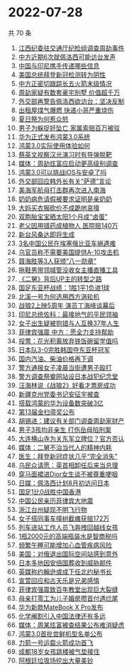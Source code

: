 # 2022-07-28

  共 70 条

  <!-- BEGIN -->
  <!-- 最后更新时间 Thu Jul 28 2022 05:34:19 GMT+0800 (China Standard Time) -->
  1. [江西纪委驻交通厅纪检组调查周劼事件](https://www.toutiao.com/amos_land_page/?category_name=topic_innerflow&event_type=hot_board&log_pb=%7B%22category_name%22%3A%22topic_innerflow%22%2C%22cluster_type%22%3A%222%22%2C%22enter_from%22%3A%22click_category%22%2C%22entrance_hotspot%22%3A%22outside%22%2C%22event_type%22%3A%22hot_board%22%2C%22hot_board_cluster_id%22%3A%227125051267776249870%22%2C%22hot_board_impr_id%22%3A%22202207280057480101350531040D3C7E12%22%2C%22jump_page%22%3A%22hot_board_page%22%2C%22location%22%3A%22news_hot_card%22%2C%22page_location%22%3A%22hot_board_page%22%2C%22rank%22%3A%221%22%2C%22source%22%3A%22trending_tab%22%2C%22style_id%22%3A%2240132%22%2C%22title%22%3A%22%E6%B1%9F%E8%A5%BF%E7%BA%AA%E5%A7%94%E9%A9%BB%E4%BA%A4%E9%80%9A%E5%8E%85%E7%BA%AA%E6%A3%80%E7%BB%84%E8%B0%83%E6%9F%A5%E5%91%A8%E5%8A%BC%E4%BA%8B%E4%BB%B6%22%7D&rank=1&style_id=40132&topic_id=7125051267776249870)
1. [中方近期6次就佩洛西可能访台发声](https://www.toutiao.com/amos_land_page/?category_name=topic_innerflow&event_type=hot_board&log_pb=%7B%22category_name%22%3A%22topic_innerflow%22%2C%22cluster_type%22%3A%225%22%2C%22enter_from%22%3A%22click_category%22%2C%22entrance_hotspot%22%3A%22outside%22%2C%22event_type%22%3A%22hot_board%22%2C%22hot_board_cluster_id%22%3A%227124977496272932365%22%2C%22hot_board_impr_id%22%3A%22202207280057480101350531040D3C7E12%22%2C%22jump_page%22%3A%22hot_board_page%22%2C%22location%22%3A%22news_hot_card%22%2C%22page_location%22%3A%22hot_board_page%22%2C%22rank%22%3A%222%22%2C%22source%22%3A%22trending_tab%22%2C%22style_id%22%3A%2240132%22%2C%22title%22%3A%22%E4%B8%AD%E6%96%B9%E8%BF%91%E6%9C%9F6%E6%AC%A1%E5%B0%B1%E4%BD%A9%E6%B4%9B%E8%A5%BF%E5%8F%AF%E8%83%BD%E8%AE%BF%E5%8F%B0%E5%8F%91%E5%A3%B0%22%7D&rank=2&style_id=40132&topic_id=7124977496272932365)
1. [中国与印尼携手传递哪些信息](https://www.toutiao.com/amos_land_page/?category_name=topic_innerflow&event_type=hot_board&log_pb=%7B%22category_name%22%3A%22topic_innerflow%22%2C%22cluster_type%22%3A%222%22%2C%22enter_from%22%3A%22click_category%22%2C%22entrance_hotspot%22%3A%22outside%22%2C%22event_type%22%3A%22hot_board%22%2C%22hot_board_cluster_id%22%3A%227124140711858929699%22%2C%22hot_board_impr_id%22%3A%22202207280057480101350531040D3C7E12%22%2C%22jump_page%22%3A%22hot_board_page%22%2C%22location%22%3A%22news_hot_card%22%2C%22page_location%22%3A%22hot_board_page%22%2C%22rank%22%3A%223%22%2C%22source%22%3A%22trending_tab%22%2C%22style_id%22%3A%2240132%22%2C%22title%22%3A%22%E4%B8%AD%E5%9B%BD%E4%B8%8E%E5%8D%B0%E5%B0%BC%E6%90%BA%E6%89%8B%E4%BC%A0%E9%80%92%E5%93%AA%E4%BA%9B%E4%BF%A1%E6%81%AF%22%7D&rank=3&style_id=40132&topic_id=7124140711858929699)
1. [美国总统拜登新冠检测转为阴性](https://www.toutiao.com/amos_land_page/?category_name=topic_innerflow&event_type=hot_board&log_pb=%7B%22category_name%22%3A%22topic_innerflow%22%2C%22cluster_type%22%3A%222%22%2C%22enter_from%22%3A%22click_category%22%2C%22entrance_hotspot%22%3A%22outside%22%2C%22event_type%22%3A%22hot_board%22%2C%22hot_board_cluster_id%22%3A%227124416180458094633%22%2C%22hot_board_impr_id%22%3A%22202207280057480101350531040D3C7E12%22%2C%22jump_page%22%3A%22hot_board_page%22%2C%22location%22%3A%22news_hot_card%22%2C%22page_location%22%3A%22hot_board_page%22%2C%22rank%22%3A%224%22%2C%22source%22%3A%22trending_tab%22%2C%22style_id%22%3A%2240132%22%2C%22title%22%3A%22%E7%BE%8E%E5%9B%BD%E6%80%BB%E7%BB%9F%E6%8B%9C%E7%99%BB%E6%96%B0%E5%86%A0%E6%A3%80%E6%B5%8B%E8%BD%AC%E4%B8%BA%E9%98%B4%E6%80%A7%22%7D&rank=4&style_id=40132&topic_id=7124416180458094633)
1. [中方正密切跟踪长五火箭末级情况](https://www.toutiao.com/amos_land_page/?category_name=topic_innerflow&event_type=hot_board&log_pb=%7B%22category_name%22%3A%22topic_innerflow%22%2C%22cluster_type%22%3A%226%22%2C%22enter_from%22%3A%22click_category%22%2C%22entrance_hotspot%22%3A%22outside%22%2C%22event_type%22%3A%22hot_board%22%2C%22hot_board_cluster_id%22%3A%227125029684701741071%22%2C%22hot_board_impr_id%22%3A%22202207280057480101350531040D3C7E12%22%2C%22jump_page%22%3A%22hot_board_page%22%2C%22location%22%3A%22news_hot_card%22%2C%22page_location%22%3A%22hot_board_page%22%2C%22rank%22%3A%227%22%2C%22source%22%3A%22trending_tab%22%2C%22style_id%22%3A%2240132%22%2C%22title%22%3A%22%E4%B8%AD%E6%96%B9%E6%AD%A3%E5%AF%86%E5%88%87%E8%B7%9F%E8%B8%AA%E9%95%BF%E4%BA%94%E7%81%AB%E7%AE%AD%E6%9C%AB%E7%BA%A7%E6%83%85%E5%86%B5%22%7D&rank=7&style_id=40132&topic_id=7125029684701741071)
1. [周劼家疑有数套豪宅别墅 价值超千万](https://www.toutiao.com/amos_land_page/?category_name=topic_innerflow&event_type=hot_board&log_pb=%7B%22category_name%22%3A%22topic_innerflow%22%2C%22cluster_type%22%3A%221%22%2C%22enter_from%22%3A%22click_category%22%2C%22entrance_hotspot%22%3A%22outside%22%2C%22event_type%22%3A%22hot_board%22%2C%22hot_board_cluster_id%22%3A%227125012745614786594%22%2C%22hot_board_impr_id%22%3A%22202207280057480101350531040D3C7E12%22%2C%22jump_page%22%3A%22hot_board_page%22%2C%22location%22%3A%22news_hot_card%22%2C%22page_location%22%3A%22hot_board_page%22%2C%22rank%22%3A%226%22%2C%22source%22%3A%22trending_tab%22%2C%22style_id%22%3A%2240132%22%2C%22title%22%3A%22%E5%91%A8%E5%8A%BC%E5%AE%B6%E7%96%91%E6%9C%89%E6%95%B0%E5%A5%97%E8%B1%AA%E5%AE%85%E5%88%AB%E5%A2%85+%E4%BB%B7%E5%80%BC%E8%B6%85%E5%8D%83%E4%B8%87%22%7D&rank=6&style_id=40132&topic_id=7125012745614786594)
1. [外交部再警告佩洛西欲访台：坚决反制](https://www.toutiao.com/amos_land_page/?category_name=topic_innerflow&event_type=hot_board&log_pb=%7B%22category_name%22%3A%22topic_innerflow%22%2C%22cluster_type%22%3A%222%22%2C%22enter_from%22%3A%22click_category%22%2C%22entrance_hotspot%22%3A%22outside%22%2C%22event_type%22%3A%22hot_board%22%2C%22hot_board_cluster_id%22%3A%227123836746646687268%22%2C%22hot_board_impr_id%22%3A%22202207280057480101350531040D3C7E12%22%2C%22jump_page%22%3A%22hot_board_page%22%2C%22location%22%3A%22news_hot_card%22%2C%22page_location%22%3A%22hot_board_page%22%2C%22rank%22%3A%225%22%2C%22source%22%3A%22trending_tab%22%2C%22style_id%22%3A%2240132%22%2C%22title%22%3A%22%E5%A4%96%E4%BA%A4%E9%83%A8%E5%86%8D%E8%AD%A6%E5%91%8A%E4%BD%A9%E6%B4%9B%E8%A5%BF%E6%AC%B2%E8%AE%BF%E5%8F%B0%EF%BC%9A%E5%9D%9A%E5%86%B3%E5%8F%8D%E5%88%B6%22%7D&rank=5&style_id=40132&topic_id=7123836746646687268)
1. [出租屋煤气爆燃 快递小哥严重烧伤](https://www.toutiao.com/amos_land_page/?category_name=topic_innerflow&event_type=hot_board&log_pb=%7B%22category_name%22%3A%22topic_innerflow%22%2C%22cluster_type%22%3A%220%22%2C%22enter_from%22%3A%22click_category%22%2C%22entrance_hotspot%22%3A%22outside%22%2C%22event_type%22%3A%22hot_board%22%2C%22hot_board_cluster_id%22%3A%227124894957944455172%22%2C%22hot_board_impr_id%22%3A%22202207280057480101350531040D3C7E12%22%2C%22jump_page%22%3A%22hot_board_page%22%2C%22location%22%3A%22news_hot_card%22%2C%22page_location%22%3A%22hot_board_page%22%2C%22rank%22%3A%2242%22%2C%22source%22%3A%22trending_tab%22%2C%22style_id%22%3A%2240132%22%2C%22title%22%3A%22%E5%87%BA%E7%A7%9F%E5%B1%8B%E7%85%A4%E6%B0%94%E7%88%86%E7%87%83+%E5%BF%AB%E9%80%92%E5%B0%8F%E5%93%A5%E4%B8%A5%E9%87%8D%E7%83%A7%E4%BC%A4%22%7D&rank=42&style_id=40132&topic_id=7124894957944455172)
1. [夏日祭为何惹众怒](https://www.toutiao.com/amos_land_page/?category_name=topic_innerflow&event_type=hot_board&log_pb=%7B%22category_name%22%3A%22topic_innerflow%22%2C%22cluster_type%22%3A%221%22%2C%22enter_from%22%3A%22click_category%22%2C%22entrance_hotspot%22%3A%22outside%22%2C%22event_type%22%3A%22hot_board%22%2C%22hot_board_cluster_id%22%3A%227124068836571578383%22%2C%22hot_board_impr_id%22%3A%22202207280057480101350531040D3C7E12%22%2C%22jump_page%22%3A%22hot_board_page%22%2C%22location%22%3A%22news_hot_card%22%2C%22page_location%22%3A%22hot_board_page%22%2C%22rank%22%3A%229%22%2C%22source%22%3A%22trending_tab%22%2C%22style_id%22%3A%2240132%22%2C%22title%22%3A%22%E5%A4%8F%E6%97%A5%E7%A5%AD%E4%B8%BA%E4%BD%95%E6%83%B9%E4%BC%97%E6%80%92%22%7D&rank=9&style_id=40132&topic_id=7124068836571578383)
1. [男子为躲捉奸坠亡 家属索赔百万被驳](https://www.toutiao.com/amos_land_page/?category_name=topic_innerflow&event_type=hot_board&log_pb=%7B%22category_name%22%3A%22topic_innerflow%22%2C%22cluster_type%22%3A%220%22%2C%22enter_from%22%3A%22click_category%22%2C%22entrance_hotspot%22%3A%22outside%22%2C%22event_type%22%3A%22hot_board%22%2C%22hot_board_cluster_id%22%3A%227124974700979028001%22%2C%22hot_board_impr_id%22%3A%22202207280057480101350531040D3C7E12%22%2C%22jump_page%22%3A%22hot_board_page%22%2C%22location%22%3A%22news_hot_card%22%2C%22page_location%22%3A%22hot_board_page%22%2C%22rank%22%3A%2210%22%2C%22source%22%3A%22trending_tab%22%2C%22style_id%22%3A%2240132%22%2C%22title%22%3A%22%E7%94%B7%E5%AD%90%E4%B8%BA%E8%BA%B2%E6%8D%89%E5%A5%B8%E5%9D%A0%E4%BA%A1+%E5%AE%B6%E5%B1%9E%E7%B4%A2%E8%B5%94%E7%99%BE%E4%B8%87%E8%A2%AB%E9%A9%B3%22%7D&rank=10&style_id=40132&topic_id=7124974700979028001)
1. [华为正式发布鸿蒙3.0系统](https://www.toutiao.com/amos_land_page/?category_name=topic_innerflow&event_type=hot_board&log_pb=%7B%22category_name%22%3A%22topic_innerflow%22%2C%22cluster_type%22%3A%222%22%2C%22enter_from%22%3A%22click_category%22%2C%22entrance_hotspot%22%3A%22outside%22%2C%22event_type%22%3A%22hot_board%22%2C%22hot_board_cluster_id%22%3A%227124128371763580453%22%2C%22hot_board_impr_id%22%3A%22202207280057480101350531040D3C7E12%22%2C%22jump_page%22%3A%22hot_board_page%22%2C%22location%22%3A%22news_hot_card%22%2C%22page_location%22%3A%22hot_board_page%22%2C%22rank%22%3A%228%22%2C%22source%22%3A%22trending_tab%22%2C%22style_id%22%3A%2240132%22%2C%22title%22%3A%22%E5%8D%8E%E4%B8%BA%E6%AD%A3%E5%BC%8F%E5%8F%91%E5%B8%83%E9%B8%BF%E8%92%993.0%E7%B3%BB%E7%BB%9F%22%7D&rank=8&style_id=40132&topic_id=7124128371763580453)
1. [鸿蒙3.0实际使用体验如何](https://www.toutiao.com/amos_land_page/?category_name=topic_innerflow&event_type=hot_board&log_pb=%7B%22category_name%22%3A%22topic_innerflow%22%2C%22cluster_type%22%3A%222%22%2C%22enter_from%22%3A%22click_category%22%2C%22entrance_hotspot%22%3A%22outside%22%2C%22event_type%22%3A%22hot_board%22%2C%22hot_board_cluster_id%22%3A%227125037131151441957%22%2C%22hot_board_impr_id%22%3A%22202207280057480101350531040D3C7E12%22%2C%22jump_page%22%3A%22hot_board_page%22%2C%22location%22%3A%22news_hot_card%22%2C%22page_location%22%3A%22hot_board_page%22%2C%22rank%22%3A%2211%22%2C%22source%22%3A%22trending_tab%22%2C%22style_id%22%3A%2240132%22%2C%22title%22%3A%22%E9%B8%BF%E8%92%993.0%E5%AE%9E%E9%99%85%E4%BD%BF%E7%94%A8%E4%BD%93%E9%AA%8C%E5%A6%82%E4%BD%95%22%7D&rank=11&style_id=40132&topic_id=7125037131151441957)
1. [蔡英文视察汉光演习时有导弹脱靶](https://www.toutiao.com/amos_land_page/?category_name=topic_innerflow&event_type=hot_board&log_pb=%7B%22category_name%22%3A%22topic_innerflow%22%2C%22cluster_type%22%3A%220%22%2C%22enter_from%22%3A%22click_category%22%2C%22entrance_hotspot%22%3A%22outside%22%2C%22event_type%22%3A%22hot_board%22%2C%22hot_board_cluster_id%22%3A%227124590398361567268%22%2C%22hot_board_impr_id%22%3A%222022072801434101013316501704F20FFC%22%2C%22jump_page%22%3A%22hot_board_page%22%2C%22location%22%3A%22news_hot_card%22%2C%22page_location%22%3A%22hot_board_page%22%2C%22rank%22%3A%2233%22%2C%22source%22%3A%22trending_tab%22%2C%22style_id%22%3A%2240132%22%2C%22title%22%3A%22%E8%94%A1%E8%8B%B1%E6%96%87%E8%A7%86%E5%AF%9F%E6%B1%89%E5%85%89%E6%BC%94%E4%B9%A0%E6%97%B6%E6%9C%89%E5%AF%BC%E5%BC%B9%E8%84%B1%E9%9D%B6%22%7D&rank=33&style_id=40132&topic_id=7124590398361567268)
1. [媒体：周劼炫富应启动更高级别调查](https://www.toutiao.com/amos_land_page/?category_name=topic_innerflow&event_type=hot_board&log_pb=%7B%22category_name%22%3A%22topic_innerflow%22%2C%22cluster_type%22%3A%225%22%2C%22enter_from%22%3A%22click_category%22%2C%22entrance_hotspot%22%3A%22outside%22%2C%22event_type%22%3A%22hot_board%22%2C%22hot_board_cluster_id%22%3A%227124985897820360204%22%2C%22hot_board_impr_id%22%3A%22202207280057480101350531040D3C7E12%22%2C%22jump_page%22%3A%22hot_board_page%22%2C%22location%22%3A%22news_hot_card%22%2C%22page_location%22%3A%22hot_board_page%22%2C%22rank%22%3A%2219%22%2C%22source%22%3A%22trending_tab%22%2C%22style_id%22%3A%2240132%22%2C%22title%22%3A%22%E5%AA%92%E4%BD%93%EF%BC%9A%E5%91%A8%E5%8A%BC%E7%82%AB%E5%AF%8C%E5%BA%94%E5%90%AF%E5%8A%A8%E6%9B%B4%E9%AB%98%E7%BA%A7%E5%88%AB%E8%B0%83%E6%9F%A5%22%7D&rank=19&style_id=40132&topic_id=7124985897820360204)
1. [鸿蒙3.0可以挑战iOS与安卓了吗](https://www.toutiao.com/amos_land_page/?category_name=topic_innerflow&event_type=hot_board&log_pb=%7B%22category_name%22%3A%22topic_innerflow%22%2C%22cluster_type%22%3A%221%22%2C%22enter_from%22%3A%22click_category%22%2C%22entrance_hotspot%22%3A%22outside%22%2C%22event_type%22%3A%22hot_board%22%2C%22hot_board_cluster_id%22%3A%227125026279396474895%22%2C%22hot_board_impr_id%22%3A%22202207280057480101350531040D3C7E12%22%2C%22jump_page%22%3A%22hot_board_page%22%2C%22location%22%3A%22news_hot_card%22%2C%22page_location%22%3A%22hot_board_page%22%2C%22rank%22%3A%2217%22%2C%22source%22%3A%22trending_tab%22%2C%22style_id%22%3A%2240132%22%2C%22title%22%3A%22%E9%B8%BF%E8%92%993.0%E5%8F%AF%E4%BB%A5%E6%8C%91%E6%88%98iOS%E4%B8%8E%E5%AE%89%E5%8D%93%E4%BA%86%E5%90%97%22%7D&rank=17&style_id=40132&topic_id=7125026279396474895)
1. [外交部回应韩外长有关“萨德”言论](https://www.toutiao.com/amos_land_page/?category_name=topic_innerflow&event_type=hot_board&log_pb=%7B%22category_name%22%3A%22topic_innerflow%22%2C%22cluster_type%22%3A%226%22%2C%22enter_from%22%3A%22click_category%22%2C%22entrance_hotspot%22%3A%22outside%22%2C%22event_type%22%3A%22hot_board%22%2C%22hot_board_cluster_id%22%3A%227124974709627682823%22%2C%22hot_board_impr_id%22%3A%22202207280057480101350531040D3C7E12%22%2C%22jump_page%22%3A%22hot_board_page%22%2C%22location%22%3A%22news_hot_card%22%2C%22page_location%22%3A%22hot_board_page%22%2C%22rank%22%3A%2231%22%2C%22source%22%3A%22trending_tab%22%2C%22style_id%22%3A%2240132%22%2C%22title%22%3A%22%E5%A4%96%E4%BA%A4%E9%83%A8%E5%9B%9E%E5%BA%94%E9%9F%A9%E5%A4%96%E9%95%BF%E6%9C%89%E5%85%B3%E2%80%9C%E8%90%A8%E5%BE%B7%E2%80%9D%E8%A8%80%E8%AE%BA%22%7D&rank=31&style_id=40132&topic_id=7124974709627682823)
1. [美海军航母打击群再次进入南海](https://www.toutiao.com/amos_land_page/?category_name=topic_innerflow&event_type=hot_board&log_pb=%7B%22category_name%22%3A%22topic_innerflow%22%2C%22cluster_type%22%3A%226%22%2C%22enter_from%22%3A%22click_category%22%2C%22entrance_hotspot%22%3A%22outside%22%2C%22event_type%22%3A%22hot_board%22%2C%22hot_board_cluster_id%22%3A%227124605140278968350%22%2C%22hot_board_impr_id%22%3A%22202207280057480101350531040D3C7E12%22%2C%22jump_page%22%3A%22hot_board_page%22%2C%22location%22%3A%22news_hot_card%22%2C%22page_location%22%3A%22hot_board_page%22%2C%22rank%22%3A%2228%22%2C%22source%22%3A%22trending_tab%22%2C%22style_id%22%3A%2240132%22%2C%22title%22%3A%22%E7%BE%8E%E6%B5%B7%E5%86%9B%E8%88%AA%E6%AF%8D%E6%89%93%E5%87%BB%E7%BE%A4%E5%86%8D%E6%AC%A1%E8%BF%9B%E5%85%A5%E5%8D%97%E6%B5%B7%22%7D&rank=28&style_id=40132&topic_id=7124605140278968350)
1. [奶奶病危请假被要求证明是亲奶奶](https://www.toutiao.com/amos_land_page/?category_name=topic_innerflow&event_type=hot_board&log_pb=%7B%22category_name%22%3A%22topic_innerflow%22%2C%22cluster_type%22%3A%222%22%2C%22enter_from%22%3A%22click_category%22%2C%22entrance_hotspot%22%3A%22outside%22%2C%22event_type%22%3A%22hot_board%22%2C%22hot_board_cluster_id%22%3A%227125002729423896615%22%2C%22hot_board_impr_id%22%3A%22202207280057480101350531040D3C7E12%22%2C%22jump_page%22%3A%22hot_board_page%22%2C%22location%22%3A%22news_hot_card%22%2C%22page_location%22%3A%22hot_board_page%22%2C%22rank%22%3A%2218%22%2C%22source%22%3A%22trending_tab%22%2C%22style_id%22%3A%2240132%22%2C%22title%22%3A%22%E5%A5%B6%E5%A5%B6%E7%97%85%E5%8D%B1%E8%AF%B7%E5%81%87%E8%A2%AB%E8%A6%81%E6%B1%82%E8%AF%81%E6%98%8E%E6%98%AF%E4%BA%B2%E5%A5%B6%E5%A5%B6%22%7D&rank=18&style_id=40132&topic_id=7125002729423896615)
1. [大妈买衣服砍价不成跪地哀嚎](https://www.toutiao.com/amos_land_page/?category_name=topic_innerflow&event_type=hot_board&log_pb=%7B%22category_name%22%3A%22topic_innerflow%22%2C%22cluster_type%22%3A%220%22%2C%22enter_from%22%3A%22click_category%22%2C%22entrance_hotspot%22%3A%22outside%22%2C%22event_type%22%3A%22hot_board%22%2C%22hot_board_cluster_id%22%3A%227124657666135162917%22%2C%22hot_board_impr_id%22%3A%22202207280057480101350531040D3C7E12%22%2C%22jump_page%22%3A%22hot_board_page%22%2C%22location%22%3A%22news_hot_card%22%2C%22page_location%22%3A%22hot_board_page%22%2C%22rank%22%3A%2214%22%2C%22source%22%3A%22trending_tab%22%2C%22style_id%22%3A%2240132%22%2C%22title%22%3A%22%E5%A4%A7%E5%A6%88%E4%B9%B0%E8%A1%A3%E6%9C%8D%E7%A0%8D%E4%BB%B7%E4%B8%8D%E6%88%90%E8%B7%AA%E5%9C%B0%E5%93%80%E5%9A%8E%22%7D&rank=14&style_id=40132&topic_id=7124657666135162917)
1. [双胞胎宝宝晒太阳1个月成“卤蛋”](https://www.toutiao.com/amos_land_page/?category_name=topic_innerflow&event_type=hot_board&log_pb=%7B%22category_name%22%3A%22topic_innerflow%22%2C%22cluster_type%22%3A%220%22%2C%22enter_from%22%3A%22click_category%22%2C%22entrance_hotspot%22%3A%22outside%22%2C%22event_type%22%3A%22hot_board%22%2C%22hot_board_cluster_id%22%3A%227124846846953914406%22%2C%22hot_board_impr_id%22%3A%22202207280057480101350531040D3C7E12%22%2C%22jump_page%22%3A%22hot_board_page%22%2C%22location%22%3A%22news_hot_card%22%2C%22page_location%22%3A%22hot_board_page%22%2C%22rank%22%3A%2223%22%2C%22source%22%3A%22trending_tab%22%2C%22style_id%22%3A%2240132%22%2C%22title%22%3A%22%E5%8F%8C%E8%83%9E%E8%83%8E%E5%AE%9D%E5%AE%9D%E6%99%92%E5%A4%AA%E9%98%B31%E4%B8%AA%E6%9C%88%E6%88%90%E2%80%9C%E5%8D%A4%E8%9B%8B%E2%80%9D%22%7D&rank=23&style_id=40132&topic_id=7124846846953914406)
1. [老父因用错药成植物人 医院赔140万](https://www.toutiao.com/amos_land_page/?category_name=topic_innerflow&event_type=hot_board&log_pb=%7B%22category_name%22%3A%22topic_innerflow%22%2C%22cluster_type%22%3A%221%22%2C%22enter_from%22%3A%22click_category%22%2C%22entrance_hotspot%22%3A%22outside%22%2C%22event_type%22%3A%22hot_board%22%2C%22hot_board_cluster_id%22%3A%227124686507062853643%22%2C%22hot_board_impr_id%22%3A%22202207280057480101350531040D3C7E12%22%2C%22jump_page%22%3A%22hot_board_page%22%2C%22location%22%3A%22news_hot_card%22%2C%22page_location%22%3A%22hot_board_page%22%2C%22rank%22%3A%2220%22%2C%22source%22%3A%22trending_tab%22%2C%22style_id%22%3A%2240132%22%2C%22title%22%3A%22%E8%80%81%E7%88%B6%E5%9B%A0%E7%94%A8%E9%94%99%E8%8D%AF%E6%88%90%E6%A4%8D%E7%89%A9%E4%BA%BA+%E5%8C%BB%E9%99%A2%E8%B5%94140%E4%B8%87%22%7D&rank=20&style_id=40132&topic_id=7124686507062853643)
1. [新台风桑达即将生成](https://www.toutiao.com/amos_land_page/?category_name=topic_innerflow&event_type=hot_board&log_pb=%7B%22category_name%22%3A%22topic_innerflow%22%2C%22cluster_type%22%3A%224%22%2C%22enter_from%22%3A%22click_category%22%2C%22entrance_hotspot%22%3A%22outside%22%2C%22event_type%22%3A%22hot_board%22%2C%22hot_board_cluster_id%22%3A%227124465776651665421%22%2C%22hot_board_impr_id%22%3A%22202207280057480101350531040D3C7E12%22%2C%22jump_page%22%3A%22hot_board_page%22%2C%22location%22%3A%22news_hot_card%22%2C%22page_location%22%3A%22hot_board_page%22%2C%22rank%22%3A%2225%22%2C%22source%22%3A%22trending_tab%22%2C%22style_id%22%3A%2240132%22%2C%22title%22%3A%22%E6%96%B0%E5%8F%B0%E9%A3%8E%E6%A1%91%E8%BE%BE%E5%8D%B3%E5%B0%86%E7%94%9F%E6%88%90%22%7D&rank=25&style_id=40132&topic_id=7124465776651665421)
1. [3名中国公民在埃塞俄比亚车祸遇难](https://www.toutiao.com/amos_land_page/?category_name=topic_innerflow&event_type=hot_board&log_pb=%7B%22category_name%22%3A%22topic_innerflow%22%2C%22cluster_type%22%3A%225%22%2C%22enter_from%22%3A%22click_category%22%2C%22entrance_hotspot%22%3A%22outside%22%2C%22event_type%22%3A%22hot_board%22%2C%22hot_board_cluster_id%22%3A%227125032862335634981%22%2C%22hot_board_impr_id%22%3A%22202207280057480101350531040D3C7E12%22%2C%22jump_page%22%3A%22hot_board_page%22%2C%22location%22%3A%22news_hot_card%22%2C%22page_location%22%3A%22hot_board_page%22%2C%22rank%22%3A%2239%22%2C%22source%22%3A%22trending_tab%22%2C%22style_id%22%3A%2240132%22%2C%22title%22%3A%223%E5%90%8D%E4%B8%AD%E5%9B%BD%E5%85%AC%E6%B0%91%E5%9C%A8%E5%9F%83%E5%A1%9E%E4%BF%84%E6%AF%94%E4%BA%9A%E8%BD%A6%E7%A5%B8%E9%81%87%E9%9A%BE%22%7D&rank=39&style_id=40132&topic_id=7125032862335634981)
1. [乌官员称不需要美国提供A-10攻击机](https://www.toutiao.com/amos_land_page/?category_name=topic_innerflow&event_type=hot_board&log_pb=%7B%22category_name%22%3A%22topic_innerflow%22%2C%22cluster_type%22%3A%226%22%2C%22enter_from%22%3A%22click_category%22%2C%22entrance_hotspot%22%3A%22outside%22%2C%22event_type%22%3A%22hot_board%22%2C%22hot_board_cluster_id%22%3A%227124958688565002274%22%2C%22hot_board_impr_id%22%3A%22202207280241560101581600161B48A924%22%2C%22jump_page%22%3A%22hot_board_page%22%2C%22location%22%3A%22news_hot_card%22%2C%22page_location%22%3A%22hot_board_page%22%2C%22rank%22%3A%2242%22%2C%22source%22%3A%22trending_tab%22%2C%22style_id%22%3A%2240132%22%2C%22title%22%3A%22%E4%B9%8C%E5%AE%98%E5%91%98%E7%A7%B0%E4%B8%8D%E9%9C%80%E8%A6%81%E7%BE%8E%E5%9B%BD%E6%8F%90%E4%BE%9BA-10%E6%94%BB%E5%87%BB%E6%9C%BA%22%7D&rank=42&style_id=40132&topic_id=7124958688565002274)
1. [聂海胜等3人获颁“八一勋章”](https://www.toutiao.com/amos_land_page/?category_name=topic_innerflow&event_type=hot_board&log_pb=%7B%22category_name%22%3A%22topic_innerflow%22%2C%22cluster_type%22%3A%220%22%2C%22enter_from%22%3A%22click_category%22%2C%22entrance_hotspot%22%3A%22outside%22%2C%22event_type%22%3A%22hot_board%22%2C%22hot_board_cluster_id%22%3A%227124990795828396066%22%2C%22hot_board_impr_id%22%3A%22202207280057480101350531040D3C7E12%22%2C%22jump_page%22%3A%22hot_board_page%22%2C%22location%22%3A%22news_hot_card%22%2C%22page_location%22%3A%22hot_board_page%22%2C%22rank%22%3A%2237%22%2C%22source%22%3A%22trending_tab%22%2C%22style_id%22%3A%2240132%22%2C%22title%22%3A%22%E8%81%82%E6%B5%B7%E8%83%9C%E7%AD%893%E4%BA%BA%E8%8E%B7%E9%A2%81%E2%80%9C%E5%85%AB%E4%B8%80%E5%8B%8B%E7%AB%A0%E2%80%9D%22%7D&rank=37&style_id=40132&topic_id=7124990795828396066)
1. [拖鞋男带领城管没收女主播直播工具](https://www.toutiao.com/amos_land_page/?category_name=topic_innerflow&event_type=hot_board&log_pb=%7B%22category_name%22%3A%22topic_innerflow%22%2C%22cluster_type%22%3A%221%22%2C%22enter_from%22%3A%22click_category%22%2C%22entrance_hotspot%22%3A%22outside%22%2C%22event_type%22%3A%22hot_board%22%2C%22hot_board_cluster_id%22%3A%227124603970797961228%22%2C%22hot_board_impr_id%22%3A%22202207280057480101350531040D3C7E12%22%2C%22jump_page%22%3A%22hot_board_page%22%2C%22location%22%3A%22news_hot_card%22%2C%22page_location%22%3A%22hot_board_page%22%2C%22rank%22%3A%2226%22%2C%22source%22%3A%22trending_tab%22%2C%22style_id%22%3A%2240132%22%2C%22title%22%3A%22%E6%8B%96%E9%9E%8B%E7%94%B7%E5%B8%A6%E9%A2%86%E5%9F%8E%E7%AE%A1%E6%B2%A1%E6%94%B6%E5%A5%B3%E4%B8%BB%E6%92%AD%E7%9B%B4%E6%92%AD%E5%B7%A5%E5%85%B7%22%7D&rank=26&style_id=40132&topic_id=7124603970797961228)
1. [《二舅》背后UP主的转型之路](https://www.toutiao.com/amos_land_page/?category_name=topic_innerflow&event_type=hot_board&log_pb=%7B%22category_name%22%3A%22topic_innerflow%22%2C%22cluster_type%22%3A%222%22%2C%22enter_from%22%3A%22click_category%22%2C%22entrance_hotspot%22%3A%22outside%22%2C%22event_type%22%3A%22hot_board%22%2C%22hot_board_cluster_id%22%3A%227124676515253452830%22%2C%22hot_board_impr_id%22%3A%22202207280057480101350531040D3C7E12%22%2C%22jump_page%22%3A%22hot_board_page%22%2C%22location%22%3A%22news_hot_card%22%2C%22page_location%22%3A%22hot_board_page%22%2C%22rank%22%3A%2215%22%2C%22source%22%3A%22trending_tab%22%2C%22style_id%22%3A%2240132%22%2C%22title%22%3A%22%E3%80%8A%E4%BA%8C%E8%88%85%E3%80%8B%E8%83%8C%E5%90%8EUP%E4%B8%BB%E7%9A%84%E8%BD%AC%E5%9E%8B%E4%B9%8B%E8%B7%AF%22%7D&rank=15&style_id=40132&topic_id=7124676515253452830)
1. [国足东亚杯战绩：1胜1平1负进1球](https://www.toutiao.com/amos_land_page/?category_name=topic_innerflow&event_type=hot_board&log_pb=%7B%22category_name%22%3A%22topic_innerflow%22%2C%22cluster_type%22%3A%226%22%2C%22enter_from%22%3A%22click_category%22%2C%22entrance_hotspot%22%3A%22outside%22%2C%22event_type%22%3A%22hot_board%22%2C%22hot_board_cluster_id%22%3A%227124673746660982824%22%2C%22hot_board_impr_id%22%3A%22202207280057480101350531040D3C7E12%22%2C%22jump_page%22%3A%22hot_board_page%22%2C%22location%22%3A%22news_hot_card%22%2C%22page_location%22%3A%22hot_board_page%22%2C%22rank%22%3A%2232%22%2C%22source%22%3A%22trending_tab%22%2C%22style_id%22%3A%2240132%22%2C%22title%22%3A%22%E5%9B%BD%E8%B6%B3%E4%B8%9C%E4%BA%9A%E6%9D%AF%E6%88%98%E7%BB%A9%EF%BC%9A1%E8%83%9C1%E5%B9%B31%E8%B4%9F%E8%BF%9B1%E7%90%83%22%7D&rank=32&style_id=40132&topic_id=7124673746660982824)
1. [北溪一号为何选用西方涡轮机](https://www.toutiao.com/amos_land_page/?category_name=topic_innerflow&event_type=hot_board&log_pb=%7B%22category_name%22%3A%22topic_innerflow%22%2C%22cluster_type%22%3A%226%22%2C%22enter_from%22%3A%22click_category%22%2C%22entrance_hotspot%22%3A%22outside%22%2C%22event_type%22%3A%22hot_board%22%2C%22hot_board_cluster_id%22%3A%227124814068728201246%22%2C%22hot_board_impr_id%22%3A%2220220728033331010133037230031D4553%22%2C%22jump_page%22%3A%22hot_board_page%22%2C%22location%22%3A%22news_hot_card%22%2C%22page_location%22%3A%22hot_board_page%22%2C%22rank%22%3A%2247%22%2C%22source%22%3A%22trending_tab%22%2C%22style_id%22%3A%2240132%22%2C%22title%22%3A%22%E5%8C%97%E6%BA%AA%E4%B8%80%E5%8F%B7%E4%B8%BA%E4%BD%95%E9%80%89%E7%94%A8%E8%A5%BF%E6%96%B9%E6%B6%A1%E8%BD%AE%E6%9C%BA%22%7D&rank=47&style_id=40132&topic_id=7124814068728201246)
1. [战狼2上映5周年 演员丁海峰谈幕后](https://www.toutiao.com/amos_land_page/?category_name=topic_innerflow&event_type=hot_board&log_pb=%7B%22category_name%22%3A%22topic_innerflow%22%2C%22cluster_type%22%3A%221%22%2C%22enter_from%22%3A%22click_category%22%2C%22entrance_hotspot%22%3A%22outside%22%2C%22event_type%22%3A%22hot_board%22%2C%22hot_board_cluster_id%22%3A%227123762814606429733%22%2C%22hot_board_impr_id%22%3A%22202207280057480101350531040D3C7E12%22%2C%22jump_page%22%3A%22hot_board_page%22%2C%22location%22%3A%22news_hot_card%22%2C%22page_location%22%3A%22hot_board_page%22%2C%22rank%22%3A%2213%22%2C%22source%22%3A%22trending_tab%22%2C%22style_id%22%3A%2240132%22%2C%22title%22%3A%22%E6%88%98%E7%8B%BC2%E4%B8%8A%E6%98%A05%E5%91%A8%E5%B9%B4+%E6%BC%94%E5%91%98%E4%B8%81%E6%B5%B7%E5%B3%B0%E8%B0%88%E5%B9%95%E5%90%8E%22%7D&rank=13&style_id=40132&topic_id=7123762814606429733)
1. [印尼总统佐科：最接地气的平民领袖](https://www.toutiao.com/amos_land_page/?category_name=topic_innerflow&event_type=hot_board&log_pb=%7B%22category_name%22%3A%22topic_innerflow%22%2C%22cluster_type%22%3A%220%22%2C%22enter_from%22%3A%22click_category%22%2C%22entrance_hotspot%22%3A%22outside%22%2C%22event_type%22%3A%22hot_board%22%2C%22hot_board_cluster_id%22%3A%227124656747683250217%22%2C%22hot_board_impr_id%22%3A%22202207280057480101350531040D3C7E12%22%2C%22jump_page%22%3A%22hot_board_page%22%2C%22location%22%3A%22news_hot_card%22%2C%22page_location%22%3A%22hot_board_page%22%2C%22rank%22%3A%2246%22%2C%22source%22%3A%22trending_tab%22%2C%22style_id%22%3A%2240132%22%2C%22title%22%3A%22%E5%8D%B0%E5%B0%BC%E6%80%BB%E7%BB%9F%E4%BD%90%E7%A7%91%EF%BC%9A%E6%9C%80%E6%8E%A5%E5%9C%B0%E6%B0%94%E7%9A%84%E5%B9%B3%E6%B0%91%E9%A2%86%E8%A2%96%22%7D&rank=46&style_id=40132&topic_id=7124656747683250217)
1. [女子出生疑被抱错与人互换37年人生](https://www.toutiao.com/amos_land_page/?category_name=topic_innerflow&event_type=hot_board&log_pb=%7B%22category_name%22%3A%22topic_innerflow%22%2C%22cluster_type%22%3A%228%22%2C%22enter_from%22%3A%22click_category%22%2C%22entrance_hotspot%22%3A%22outside%22%2C%22event_type%22%3A%22hot_board%22%2C%22hot_board_cluster_id%22%3A%227124938053646286862%22%2C%22hot_board_impr_id%22%3A%22202207280435580101501002121F23717D%22%2C%22jump_page%22%3A%22hot_board_page%22%2C%22location%22%3A%22news_hot_card%22%2C%22page_location%22%3A%22hot_board_page%22%2C%22rank%22%3A%2248%22%2C%22source%22%3A%22trending_tab%22%2C%22style_id%22%3A%2240132%22%2C%22title%22%3A%22%E5%A5%B3%E5%AD%90%E5%87%BA%E7%94%9F%E7%96%91%E8%A2%AB%E6%8A%B1%E9%94%99%E4%B8%8E%E4%BA%BA%E4%BA%92%E6%8D%A237%E5%B9%B4%E4%BA%BA%E7%94%9F%22%7D&rank=48&style_id=40132&topic_id=7124938053646286862)
1. [菲律宾强震 中方：愿全力支持帮助](https://www.toutiao.com/amos_land_page/?category_name=topic_innerflow&event_type=hot_board&log_pb=%7B%22category_name%22%3A%22topic_innerflow%22%2C%22cluster_type%22%3A%226%22%2C%22enter_from%22%3A%22click_category%22%2C%22entrance_hotspot%22%3A%22outside%22%2C%22event_type%22%3A%22hot_board%22%2C%22hot_board_cluster_id%22%3A%227124875560307654689%22%2C%22hot_board_impr_id%22%3A%22202207280057480101350531040D3C7E12%22%2C%22jump_page%22%3A%22hot_board_page%22%2C%22location%22%3A%22news_hot_card%22%2C%22page_location%22%3A%22hot_board_page%22%2C%22rank%22%3A%2233%22%2C%22source%22%3A%22trending_tab%22%2C%22style_id%22%3A%2240132%22%2C%22title%22%3A%22%E8%8F%B2%E5%BE%8B%E5%AE%BE%E5%BC%BA%E9%9C%87+%E4%B8%AD%E6%96%B9%EF%BC%9A%E6%84%BF%E5%85%A8%E5%8A%9B%E6%94%AF%E6%8C%81%E5%B8%AE%E5%8A%A9%22%7D&rank=33&style_id=40132&topic_id=7124875560307654689)
1. [投票：花光积蓄放弃铁饭碗留学值吗](https://www.toutiao.com/amos_land_page/?category_name=topic_innerflow&event_type=hot_board&log_pb=%7B%22category_name%22%3A%22topic_innerflow%22%2C%22cluster_type%22%3A%221%22%2C%22enter_from%22%3A%22click_category%22%2C%22entrance_hotspot%22%3A%22outside%22%2C%22event_type%22%3A%22hot_board%22%2C%22hot_board_cluster_id%22%3A%227124194280905637892%22%2C%22hot_board_impr_id%22%3A%22202207280057480101350531040D3C7E12%22%2C%22jump_page%22%3A%22hot_board_page%22%2C%22location%22%3A%22news_hot_card%22%2C%22page_location%22%3A%22hot_board_page%22%2C%22rank%22%3A%2240%22%2C%22source%22%3A%22trending_tab%22%2C%22style_id%22%3A%2240132%22%2C%22title%22%3A%22%E6%8A%95%E7%A5%A8%EF%BC%9A%E8%8A%B1%E5%85%89%E7%A7%AF%E8%93%84%E6%94%BE%E5%BC%83%E9%93%81%E9%A5%AD%E7%A2%97%E7%95%99%E5%AD%A6%E5%80%BC%E5%90%97%22%7D&rank=40&style_id=40132&topic_id=7124194280905637892)
1. [日本队3-0完胜韩国夺东亚杯冠军](https://www.toutiao.com/amos_land_page/?category_name=topic_innerflow&event_type=hot_board&log_pb=%7B%22category_name%22%3A%22topic_innerflow%22%2C%22cluster_type%22%3A%225%22%2C%22enter_from%22%3A%22click_category%22%2C%22entrance_hotspot%22%3A%22outside%22%2C%22event_type%22%3A%22hot_board%22%2C%22hot_board_cluster_id%22%3A%227125024680729120268%22%2C%22hot_board_impr_id%22%3A%22202207280057480101350531040D3C7E12%22%2C%22jump_page%22%3A%22hot_board_page%22%2C%22location%22%3A%22news_hot_card%22%2C%22page_location%22%3A%22hot_board_page%22%2C%22rank%22%3A%2224%22%2C%22source%22%3A%22trending_tab%22%2C%22style_id%22%3A%2240132%22%2C%22title%22%3A%22%E6%97%A5%E6%9C%AC%E9%98%9F3-0%E5%AE%8C%E8%83%9C%E9%9F%A9%E5%9B%BD%E5%A4%BA%E4%B8%9C%E4%BA%9A%E6%9D%AF%E5%86%A0%E5%86%9B%22%7D&rank=24&style_id=40132&topic_id=7125024680729120268)
1. [国内汽油、柴油价格再下调](https://www.toutiao.com/amos_land_page/?category_name=topic_innerflow&event_type=hot_board&log_pb=%7B%22category_name%22%3A%22topic_innerflow%22%2C%22cluster_type%22%3A%223%22%2C%22enter_from%22%3A%22click_category%22%2C%22entrance_hotspot%22%3A%22outside%22%2C%22event_type%22%3A%22hot_board%22%2C%22hot_board_cluster_id%22%3A%227124142543536652326%22%2C%22hot_board_impr_id%22%3A%22202207280435580101501002121F23717D%22%2C%22jump_page%22%3A%22hot_board_page%22%2C%22location%22%3A%22news_hot_card%22%2C%22page_location%22%3A%22hot_board_page%22%2C%22rank%22%3A%2243%22%2C%22source%22%3A%22trending_tab%22%2C%22style_id%22%3A%2240132%22%2C%22title%22%3A%22%E5%9B%BD%E5%86%85%E6%B1%BD%E6%B2%B9%E3%80%81%E6%9F%B4%E6%B2%B9%E4%BB%B7%E6%A0%BC%E5%86%8D%E4%B8%8B%E8%B0%83%22%7D&rank=43&style_id=40132&topic_id=7124142543536652326)
1. [警方通报女子凌晨当街遭男子殴打](https://www.toutiao.com/amos_land_page/?category_name=topic_innerflow&event_type=hot_board&log_pb=%7B%22category_name%22%3A%22topic_innerflow%22%2C%22cluster_type%22%3A%222%22%2C%22enter_from%22%3A%22click_category%22%2C%22entrance_hotspot%22%3A%22outside%22%2C%22event_type%22%3A%22hot_board%22%2C%22hot_board_cluster_id%22%3A%227124892085940912141%22%2C%22hot_board_impr_id%22%3A%22202207280057480101350531040D3C7E12%22%2C%22jump_page%22%3A%22hot_board_page%22%2C%22location%22%3A%22news_hot_card%22%2C%22page_location%22%3A%22hot_board_page%22%2C%22rank%22%3A%2236%22%2C%22source%22%3A%22trending_tab%22%2C%22style_id%22%3A%2240132%22%2C%22title%22%3A%22%E8%AD%A6%E6%96%B9%E9%80%9A%E6%8A%A5%E5%A5%B3%E5%AD%90%E5%87%8C%E6%99%A8%E5%BD%93%E8%A1%97%E9%81%AD%E7%94%B7%E5%AD%90%E6%AE%B4%E6%89%93%22%7D&rank=36&style_id=40132&topic_id=7124892085940912141)
1. [警方调查祭奠网站设日本战犯纪念堂](https://www.toutiao.com/amos_land_page/?category_name=topic_innerflow&event_type=hot_board&log_pb=%7B%22category_name%22%3A%22topic_innerflow%22%2C%22cluster_type%22%3A%224%22%2C%22enter_from%22%3A%22click_category%22%2C%22entrance_hotspot%22%3A%22outside%22%2C%22event_type%22%3A%22hot_board%22%2C%22hot_board_cluster_id%22%3A%227124713652971634718%22%2C%22hot_board_impr_id%22%3A%2220220728033331010133037230031D4553%22%2C%22jump_page%22%3A%22hot_board_page%22%2C%22location%22%3A%22news_hot_card%22%2C%22page_location%22%3A%22hot_board_page%22%2C%22rank%22%3A%2237%22%2C%22source%22%3A%22trending_tab%22%2C%22style_id%22%3A%2240132%22%2C%22title%22%3A%22%E8%AD%A6%E6%96%B9%E8%B0%83%E6%9F%A5%E7%A5%AD%E5%A5%A0%E7%BD%91%E7%AB%99%E8%AE%BE%E6%97%A5%E6%9C%AC%E6%88%98%E7%8A%AF%E7%BA%AA%E5%BF%B5%E5%A0%82%22%7D&rank=37&style_id=40132&topic_id=7124713652971634718)
1. [汪海林说《战狼2》好看才票房成功](https://www.toutiao.com/amos_land_page/?category_name=topic_innerflow&event_type=hot_board&log_pb=%7B%22category_name%22%3A%22topic_innerflow%22%2C%22cluster_type%22%3A%221%22%2C%22enter_from%22%3A%22click_category%22%2C%22entrance_hotspot%22%3A%22outside%22%2C%22event_type%22%3A%22hot_board%22%2C%22hot_board_cluster_id%22%3A%227124858690695331879%22%2C%22hot_board_impr_id%22%3A%22202207280057480101350531040D3C7E12%22%2C%22jump_page%22%3A%22hot_board_page%22%2C%22location%22%3A%22news_hot_card%22%2C%22page_location%22%3A%22hot_board_page%22%2C%22rank%22%3A%2235%22%2C%22source%22%3A%22trending_tab%22%2C%22style_id%22%3A%2240132%22%2C%22title%22%3A%22%E6%B1%AA%E6%B5%B7%E6%9E%97%E8%AF%B4%E3%80%8A%E6%88%98%E7%8B%BC2%E3%80%8B%E5%A5%BD%E7%9C%8B%E6%89%8D%E7%A5%A8%E6%88%BF%E6%88%90%E5%8A%9F%22%7D&rank=35&style_id=40132&topic_id=7124858690695331879)
1. [新疆克州党委书记安征宇被查](https://www.toutiao.com/amos_land_page/?category_name=topic_innerflow&event_type=hot_board&log_pb=%7B%22category_name%22%3A%22topic_innerflow%22%2C%22cluster_type%22%3A%220%22%2C%22enter_from%22%3A%22click_category%22%2C%22entrance_hotspot%22%3A%22outside%22%2C%22event_type%22%3A%22hot_board%22%2C%22hot_board_cluster_id%22%3A%227125001938344607782%22%2C%22hot_board_impr_id%22%3A%22202207280057480101350531040D3C7E12%22%2C%22jump_page%22%3A%22hot_board_page%22%2C%22location%22%3A%22news_hot_card%22%2C%22page_location%22%3A%22hot_board_page%22%2C%22rank%22%3A%2221%22%2C%22source%22%3A%22trending_tab%22%2C%22style_id%22%3A%2240132%22%2C%22title%22%3A%22%E6%96%B0%E7%96%86%E5%85%8B%E5%B7%9E%E5%85%9A%E5%A7%94%E4%B9%A6%E8%AE%B0%E5%AE%89%E5%BE%81%E5%AE%87%E8%A2%AB%E6%9F%A5%22%7D&rank=21&style_id=40132&topic_id=7125001938344607782)
1. [搭载鸿蒙的华为设备数突破3亿](https://www.toutiao.com/amos_land_page/?category_name=topic_innerflow&event_type=hot_board&log_pb=%7B%22category_name%22%3A%22topic_innerflow%22%2C%22cluster_type%22%3A%222%22%2C%22enter_from%22%3A%22click_category%22%2C%22entrance_hotspot%22%3A%22outside%22%2C%22event_type%22%3A%22hot_board%22%2C%22hot_board_cluster_id%22%3A%227125014788799168526%22%2C%22hot_board_impr_id%22%3A%22202207280057480101350531040D3C7E12%22%2C%22jump_page%22%3A%22hot_board_page%22%2C%22location%22%3A%22news_hot_card%22%2C%22page_location%22%3A%22hot_board_page%22%2C%22rank%22%3A%2222%22%2C%22source%22%3A%22trending_tab%22%2C%22style_id%22%3A%2240132%22%2C%22title%22%3A%22%E6%90%AD%E8%BD%BD%E9%B8%BF%E8%92%99%E7%9A%84%E5%8D%8E%E4%B8%BA%E8%AE%BE%E5%A4%87%E6%95%B0%E7%AA%81%E7%A0%B43%E4%BA%BF%22%7D&rank=22&style_id=40132&topic_id=7125014788799168526)
1. [第13届金扫帚奖公布](https://www.toutiao.com/amos_land_page/?category_name=topic_innerflow&event_type=hot_board&log_pb=%7B%22category_name%22%3A%22topic_innerflow%22%2C%22cluster_type%22%3A%224%22%2C%22enter_from%22%3A%22click_category%22%2C%22entrance_hotspot%22%3A%22outside%22%2C%22event_type%22%3A%22hot_board%22%2C%22hot_board_cluster_id%22%3A%227124976614621839374%22%2C%22hot_board_impr_id%22%3A%22202207280534180101512010690ED2EAD8%22%2C%22jump_page%22%3A%22hot_board_page%22%2C%22location%22%3A%22news_hot_card%22%2C%22page_location%22%3A%22hot_board_page%22%2C%22rank%22%3A%2242%22%2C%22source%22%3A%22trending_tab%22%2C%22style_id%22%3A%2240132%22%2C%22title%22%3A%22%E7%AC%AC13%E5%B1%8A%E9%87%91%E6%89%AB%E5%B8%9A%E5%A5%96%E5%85%AC%E5%B8%83%22%7D&rank=42&style_id=40132&topic_id=7124976614621839374)
1. [胡锡进：建议有关部门调查周劼家财产](https://www.toutiao.com/amos_land_page/?category_name=topic_innerflow&event_type=hot_board&log_pb=%7B%22category_name%22%3A%22topic_innerflow%22%2C%22cluster_type%22%3A%222%22%2C%22enter_from%22%3A%22click_category%22%2C%22entrance_hotspot%22%3A%22outside%22%2C%22event_type%22%3A%22hot_board%22%2C%22hot_board_cluster_id%22%3A%227125008894501322786%22%2C%22hot_board_impr_id%22%3A%22202207280057480101350531040D3C7E12%22%2C%22jump_page%22%3A%22hot_board_page%22%2C%22location%22%3A%22news_hot_card%22%2C%22page_location%22%3A%22hot_board_page%22%2C%22rank%22%3A%2227%22%2C%22source%22%3A%22trending_tab%22%2C%22style_id%22%3A%2240132%22%2C%22title%22%3A%22%E8%83%A1%E9%94%A1%E8%BF%9B%EF%BC%9A%E5%BB%BA%E8%AE%AE%E6%9C%89%E5%85%B3%E9%83%A8%E9%97%A8%E8%B0%83%E6%9F%A5%E5%91%A8%E5%8A%BC%E5%AE%B6%E8%B4%A2%E4%BA%A7%22%7D&rank=27&style_id=40132&topic_id=7125008894501322786)
1. [男子3孩均非亲生 打伤岳母陷刑案](https://www.toutiao.com/amos_land_page/?category_name=topic_innerflow&event_type=hot_board&log_pb=%7B%22category_name%22%3A%22topic_innerflow%22%2C%22cluster_type%22%3A%221%22%2C%22enter_from%22%3A%22click_category%22%2C%22entrance_hotspot%22%3A%22outside%22%2C%22event_type%22%3A%22hot_board%22%2C%22hot_board_cluster_id%22%3A%227125007843425845262%22%2C%22hot_board_impr_id%22%3A%22202207280435580101501002121F23717D%22%2C%22jump_page%22%3A%22hot_board_page%22%2C%22location%22%3A%22news_hot_card%22%2C%22page_location%22%3A%22hot_board_page%22%2C%22rank%22%3A%2244%22%2C%22source%22%3A%22trending_tab%22%2C%22style_id%22%3A%2240132%22%2C%22title%22%3A%22%E7%94%B7%E5%AD%903%E5%AD%A9%E5%9D%87%E9%9D%9E%E4%BA%B2%E7%94%9F+%E6%89%93%E4%BC%A4%E5%B2%B3%E6%AF%8D%E9%99%B7%E5%88%91%E6%A1%88%22%7D&rank=44&style_id=40132&topic_id=7125007843425845262)
1. [大连横山寺为关东军立牌位？官方否认](https://www.toutiao.com/amos_land_page/?category_name=topic_innerflow&event_type=hot_board&log_pb=%7B%22category_name%22%3A%22topic_innerflow%22%2C%22cluster_type%22%3A%225%22%2C%22enter_from%22%3A%22click_category%22%2C%22entrance_hotspot%22%3A%22outside%22%2C%22event_type%22%3A%22hot_board%22%2C%22hot_board_cluster_id%22%3A%227124824512704548365%22%2C%22hot_board_impr_id%22%3A%22202207280534180101512010690ED2EAD8%22%2C%22jump_page%22%3A%22hot_board_page%22%2C%22location%22%3A%22news_hot_card%22%2C%22page_location%22%3A%22hot_board_page%22%2C%22rank%22%3A%2245%22%2C%22source%22%3A%22trending_tab%22%2C%22style_id%22%3A%2240132%22%2C%22title%22%3A%22%E5%A4%A7%E8%BF%9E%E6%A8%AA%E5%B1%B1%E5%AF%BA%E4%B8%BA%E5%85%B3%E4%B8%9C%E5%86%9B%E7%AB%8B%E7%89%8C%E4%BD%8D%EF%BC%9F%E5%AE%98%E6%96%B9%E5%90%A6%E8%AE%A4%22%7D&rank=45&style_id=40132&topic_id=7124824512704548365)
1. [媒体：二舅不治当代人的精神内耗](https://www.toutiao.com/amos_land_page/?category_name=topic_innerflow&event_type=hot_board&log_pb=%7B%22category_name%22%3A%22topic_innerflow%22%2C%22cluster_type%22%3A%222%22%2C%22enter_from%22%3A%22click_category%22%2C%22entrance_hotspot%22%3A%22outside%22%2C%22event_type%22%3A%22hot_board%22%2C%22hot_board_cluster_id%22%3A%227124576969814966305%22%2C%22hot_board_impr_id%22%3A%22202207280057480101350531040D3C7E12%22%2C%22jump_page%22%3A%22hot_board_page%22%2C%22location%22%3A%22news_hot_card%22%2C%22page_location%22%3A%22hot_board_page%22%2C%22rank%22%3A%2229%22%2C%22source%22%3A%22trending_tab%22%2C%22style_id%22%3A%2240132%22%2C%22title%22%3A%22%E5%AA%92%E4%BD%93%EF%BC%9A%E4%BA%8C%E8%88%85%E4%B8%8D%E6%B2%BB%E5%BD%93%E4%BB%A3%E4%BA%BA%E7%9A%84%E7%B2%BE%E7%A5%9E%E5%86%85%E8%80%97%22%7D&rank=29&style_id=40132&topic_id=7124576969814966305)
1. [医生：拜登新冠症状几乎“完全消失”](https://www.toutiao.com/amos_land_page/?category_name=topic_innerflow&event_type=hot_board&log_pb=%7B%22category_name%22%3A%22topic_innerflow%22%2C%22cluster_type%22%3A%225%22%2C%22enter_from%22%3A%22click_category%22%2C%22entrance_hotspot%22%3A%22outside%22%2C%22event_type%22%3A%22hot_board%22%2C%22hot_board_cluster_id%22%3A%227124831233942490628%22%2C%22hot_board_impr_id%22%3A%22202207280057480101350531040D3C7E12%22%2C%22jump_page%22%3A%22hot_board_page%22%2C%22location%22%3A%22news_hot_card%22%2C%22page_location%22%3A%22hot_board_page%22%2C%22rank%22%3A%2247%22%2C%22source%22%3A%22trending_tab%22%2C%22style_id%22%3A%2240132%22%2C%22title%22%3A%22%E5%8C%BB%E7%94%9F%EF%BC%9A%E6%8B%9C%E7%99%BB%E6%96%B0%E5%86%A0%E7%97%87%E7%8A%B6%E5%87%A0%E4%B9%8E%E2%80%9C%E5%AE%8C%E5%85%A8%E6%B6%88%E5%A4%B1%E2%80%9D%22%7D&rank=47&style_id=40132&topic_id=7124831233942490628)
1. [乌民众请愿：英首相卸任后来当总理](https://www.toutiao.com/amos_land_page/?category_name=topic_innerflow&event_type=hot_board&log_pb=%7B%22category_name%22%3A%22topic_innerflow%22%2C%22cluster_type%22%3A%226%22%2C%22enter_from%22%3A%22click_category%22%2C%22entrance_hotspot%22%3A%22outside%22%2C%22event_type%22%3A%22hot_board%22%2C%22hot_board_cluster_id%22%3A%227124760712030715939%22%2C%22hot_board_impr_id%22%3A%22202207280057480101350531040D3C7E12%22%2C%22jump_page%22%3A%22hot_board_page%22%2C%22location%22%3A%22news_hot_card%22%2C%22page_location%22%3A%22hot_board_page%22%2C%22rank%22%3A%2244%22%2C%22source%22%3A%22trending_tab%22%2C%22style_id%22%3A%2240132%22%2C%22title%22%3A%22%E4%B9%8C%E6%B0%91%E4%BC%97%E8%AF%B7%E6%84%BF%EF%BC%9A%E8%8B%B1%E9%A6%96%E7%9B%B8%E5%8D%B8%E4%BB%BB%E5%90%8E%E6%9D%A5%E5%BD%93%E6%80%BB%E7%90%86%22%7D&rank=44&style_id=40132&topic_id=7124760712030715939)
1. [穿马面裙进Dior女生谈不被尊重哽咽](https://www.toutiao.com/amos_land_page/?category_name=topic_innerflow&event_type=hot_board&log_pb=%7B%22category_name%22%3A%22topic_innerflow%22%2C%22cluster_type%22%3A%221%22%2C%22enter_from%22%3A%22click_category%22%2C%22entrance_hotspot%22%3A%22outside%22%2C%22event_type%22%3A%22hot_board%22%2C%22hot_board_cluster_id%22%3A%227125036166977421324%22%2C%22hot_board_impr_id%22%3A%22202207280057480101350531040D3C7E12%22%2C%22jump_page%22%3A%22hot_board_page%22%2C%22location%22%3A%22news_hot_card%22%2C%22page_location%22%3A%22hot_board_page%22%2C%22rank%22%3A%2250%22%2C%22source%22%3A%22trending_tab%22%2C%22style_id%22%3A%2240132%22%2C%22title%22%3A%22%E7%A9%BF%E9%A9%AC%E9%9D%A2%E8%A3%99%E8%BF%9BDior%E5%A5%B3%E7%94%9F%E8%B0%88%E4%B8%8D%E8%A2%AB%E5%B0%8A%E9%87%8D%E5%93%BD%E5%92%BD%22%7D&rank=50&style_id=40132&topic_id=7125036166977421324)
1. [日媒：佩洛西计划8月初访问日本](https://www.toutiao.com/amos_land_page/?category_name=topic_innerflow&event_type=hot_board&log_pb=%7B%22category_name%22%3A%22topic_innerflow%22%2C%22cluster_type%22%3A%226%22%2C%22enter_from%22%3A%22click_category%22%2C%22entrance_hotspot%22%3A%22outside%22%2C%22event_type%22%3A%22hot_board%22%2C%22hot_board_cluster_id%22%3A%227124777429243002916%22%2C%22hot_board_impr_id%22%3A%22202207280534180101512010690ED2EAD8%22%2C%22jump_page%22%3A%22hot_board_page%22%2C%22location%22%3A%22news_hot_card%22%2C%22page_location%22%3A%22hot_board_page%22%2C%22rank%22%3A%2250%22%2C%22source%22%3A%22trending_tab%22%2C%22style_id%22%3A%2240132%22%2C%22title%22%3A%22%E6%97%A5%E5%AA%92%EF%BC%9A%E4%BD%A9%E6%B4%9B%E8%A5%BF%E8%AE%A1%E5%88%928%E6%9C%88%E5%88%9D%E8%AE%BF%E9%97%AE%E6%97%A5%E6%9C%AC%22%7D&rank=50&style_id=40132&topic_id=7124777429243002916)
1. [国足1比0战胜中国香港](https://www.toutiao.com/amos_land_page/?category_name=topic_innerflow&event_type=hot_board&log_pb=%7B%22category_name%22%3A%22topic_innerflow%22%2C%22cluster_type%22%3A%222%22%2C%22enter_from%22%3A%22click_category%22%2C%22entrance_hotspot%22%3A%22outside%22%2C%22event_type%22%3A%22hot_board%22%2C%22hot_board_cluster_id%22%3A%227124931862744530981%22%2C%22hot_board_impr_id%22%3A%22202207280057480101350531040D3C7E12%22%2C%22jump_page%22%3A%22hot_board_page%22%2C%22location%22%3A%22news_hot_card%22%2C%22page_location%22%3A%22hot_board_page%22%2C%22rank%22%3A%2216%22%2C%22source%22%3A%22trending_tab%22%2C%22style_id%22%3A%2240132%22%2C%22title%22%3A%22%E5%9B%BD%E8%B6%B31%E6%AF%940%E6%88%98%E8%83%9C%E4%B8%AD%E5%9B%BD%E9%A6%99%E6%B8%AF%22%7D&rank=16&style_id=40132&topic_id=7124931862744530981)
1. [中国公民亲历菲律宾大地震](https://www.toutiao.com/amos_land_page/?category_name=topic_innerflow&event_type=hot_board&log_pb=%7B%22category_name%22%3A%22topic_innerflow%22%2C%22cluster_type%22%3A%226%22%2C%22enter_from%22%3A%22click_category%22%2C%22entrance_hotspot%22%3A%22outside%22%2C%22event_type%22%3A%22hot_board%22%2C%22hot_board_cluster_id%22%3A%227124900245842067471%22%2C%22hot_board_impr_id%22%3A%22202207280057480101350531040D3C7E12%22%2C%22jump_page%22%3A%22hot_board_page%22%2C%22location%22%3A%22news_hot_card%22%2C%22page_location%22%3A%22hot_board_page%22%2C%22rank%22%3A%2234%22%2C%22source%22%3A%22trending_tab%22%2C%22style_id%22%3A%2240132%22%2C%22title%22%3A%22%E4%B8%AD%E5%9B%BD%E5%85%AC%E6%B0%91%E4%BA%B2%E5%8E%86%E8%8F%B2%E5%BE%8B%E5%AE%BE%E5%A4%A7%E5%9C%B0%E9%9C%87%22%7D&rank=34&style_id=40132&topic_id=7124900245842067471)
1. [浙江台州疑现不明飞行物](https://www.toutiao.com/amos_land_page/?category_name=topic_innerflow&event_type=hot_board&log_pb=%7B%22category_name%22%3A%22topic_innerflow%22%2C%22cluster_type%22%3A%229%22%2C%22enter_from%22%3A%22click_category%22%2C%22entrance_hotspot%22%3A%22outside%22%2C%22event_type%22%3A%22hot_board%22%2C%22hot_board_cluster_id%22%3A%227124935204283613218%22%2C%22hot_board_impr_id%22%3A%22202207280057480101350531040D3C7E12%22%2C%22jump_page%22%3A%22hot_board_page%22%2C%22location%22%3A%22news_hot_card%22%2C%22page_location%22%3A%22hot_board_page%22%2C%22rank%22%3A%2241%22%2C%22source%22%3A%22trending_tab%22%2C%22style_id%22%3A%2240132%22%2C%22title%22%3A%22%E6%B5%99%E6%B1%9F%E5%8F%B0%E5%B7%9E%E7%96%91%E7%8E%B0%E4%B8%8D%E6%98%8E%E9%A3%9E%E8%A1%8C%E7%89%A9%22%7D&rank=41&style_id=40132&topic_id=7124935204283613218)
1. [女子搭同事车撞树截瘫获赔172万](https://www.toutiao.com/amos_land_page/?category_name=topic_innerflow&event_type=hot_board&log_pb=%7B%22category_name%22%3A%22topic_innerflow%22%2C%22cluster_type%22%3A%220%22%2C%22enter_from%22%3A%22click_category%22%2C%22entrance_hotspot%22%3A%22outside%22%2C%22event_type%22%3A%22hot_board%22%2C%22hot_board_cluster_id%22%3A%227124945356747440158%22%2C%22hot_board_impr_id%22%3A%2220220728033331010133037230031D4553%22%2C%22jump_page%22%3A%22hot_board_page%22%2C%22location%22%3A%22news_hot_card%22%2C%22page_location%22%3A%22hot_board_page%22%2C%22rank%22%3A%2246%22%2C%22source%22%3A%22trending_tab%22%2C%22style_id%22%3A%2240132%22%2C%22title%22%3A%22%E5%A5%B3%E5%AD%90%E6%90%AD%E5%90%8C%E4%BA%8B%E8%BD%A6%E6%92%9E%E6%A0%91%E6%88%AA%E7%98%AB%E8%8E%B7%E8%B5%94172%E4%B8%87%22%7D&rank=46&style_id=40132&topic_id=7124945356747440158)
1. [列车进站工作人员飞奔拽回越线女孩](https://www.toutiao.com/amos_land_page/?category_name=topic_innerflow&event_type=hot_board&log_pb=%7B%22category_name%22%3A%22topic_innerflow%22%2C%22cluster_type%22%3A%228%22%2C%22enter_from%22%3A%22click_category%22%2C%22entrance_hotspot%22%3A%22outside%22%2C%22event_type%22%3A%22hot_board%22%2C%22hot_board_cluster_id%22%3A%227124912935670906888%22%2C%22hot_board_impr_id%22%3A%22202207280241560101581600161B48A924%22%2C%22jump_page%22%3A%22hot_board_page%22%2C%22location%22%3A%22news_hot_card%22%2C%22page_location%22%3A%22hot_board_page%22%2C%22rank%22%3A%2247%22%2C%22source%22%3A%22trending_tab%22%2C%22style_id%22%3A%2240132%22%2C%22title%22%3A%22%E5%88%97%E8%BD%A6%E8%BF%9B%E7%AB%99%E5%B7%A5%E4%BD%9C%E4%BA%BA%E5%91%98%E9%A3%9E%E5%A5%94%E6%8B%BD%E5%9B%9E%E8%B6%8A%E7%BA%BF%E5%A5%B3%E5%AD%A9%22%7D&rank=47&style_id=40132&topic_id=7124912935670906888)
1. [1瓶2000元的高端瓶装水是智商税吗](https://www.toutiao.com/amos_land_page/?category_name=topic_innerflow&event_type=hot_board&log_pb=%7B%22category_name%22%3A%22topic_innerflow%22%2C%22cluster_type%22%3A%221%22%2C%22enter_from%22%3A%22click_category%22%2C%22entrance_hotspot%22%3A%22outside%22%2C%22event_type%22%3A%22hot_board%22%2C%22hot_board_cluster_id%22%3A%227124674901457240079%22%2C%22hot_board_impr_id%22%3A%2220220728033331010133037230031D4553%22%2C%22jump_page%22%3A%22hot_board_page%22%2C%22location%22%3A%22news_hot_card%22%2C%22page_location%22%3A%22hot_board_page%22%2C%22rank%22%3A%2249%22%2C%22source%22%3A%22trending_tab%22%2C%22style_id%22%3A%2240132%22%2C%22title%22%3A%221%E7%93%B62000%E5%85%83%E7%9A%84%E9%AB%98%E7%AB%AF%E7%93%B6%E8%A3%85%E6%B0%B4%E6%98%AF%E6%99%BA%E5%95%86%E7%A8%8E%E5%90%97%22%7D&rank=49&style_id=40132&topic_id=7124674901457240079)
1. [频繁午睡可能增加心血管疾病风险](https://www.toutiao.com/amos_land_page/?category_name=topic_innerflow&event_type=hot_board&log_pb=%7B%22category_name%22%3A%22topic_innerflow%22%2C%22cluster_type%22%3A%220%22%2C%22enter_from%22%3A%22click_category%22%2C%22entrance_hotspot%22%3A%22outside%22%2C%22event_type%22%3A%22hot_board%22%2C%22hot_board_cluster_id%22%3A%227124639746889875471%22%2C%22hot_board_impr_id%22%3A%22202207280435580101501002121F23717D%22%2C%22jump_page%22%3A%22hot_board_page%22%2C%22location%22%3A%22news_hot_card%22%2C%22page_location%22%3A%22hot_board_page%22%2C%22rank%22%3A%2250%22%2C%22source%22%3A%22trending_tab%22%2C%22style_id%22%3A%2240132%22%2C%22title%22%3A%22%E9%A2%91%E7%B9%81%E5%8D%88%E7%9D%A1%E5%8F%AF%E8%83%BD%E5%A2%9E%E5%8A%A0%E5%BF%83%E8%A1%80%E7%AE%A1%E7%96%BE%E7%97%85%E9%A3%8E%E9%99%A9%22%7D&rank=50&style_id=40132&topic_id=7124639746889875471)
1. [美国：对俄退出国际空间站感到意外](https://www.toutiao.com/amos_land_page/?category_name=topic_innerflow&event_type=hot_board&log_pb=%7B%22category_name%22%3A%22topic_innerflow%22%2C%22cluster_type%22%3A%226%22%2C%22enter_from%22%3A%22click_category%22%2C%22entrance_hotspot%22%3A%22outside%22%2C%22event_type%22%3A%22hot_board%22%2C%22hot_board_cluster_id%22%3A%227124753795233349667%22%2C%22hot_board_impr_id%22%3A%22202207280057480101350531040D3C7E12%22%2C%22jump_page%22%3A%22hot_board_page%22%2C%22location%22%3A%22news_hot_card%22%2C%22page_location%22%3A%22hot_board_page%22%2C%22rank%22%3A%2212%22%2C%22source%22%3A%22trending_tab%22%2C%22style_id%22%3A%2240132%22%2C%22title%22%3A%22%E7%BE%8E%E5%9B%BD%EF%BC%9A%E5%AF%B9%E4%BF%84%E9%80%80%E5%87%BA%E5%9B%BD%E9%99%85%E7%A9%BA%E9%97%B4%E7%AB%99%E6%84%9F%E5%88%B0%E6%84%8F%E5%A4%96%22%7D&rank=12&style_id=40132&topic_id=7124753795233349667)
1. [日本多地因安倍国葬收到威胁邮件](https://www.toutiao.com/amos_land_page/?category_name=topic_innerflow&event_type=hot_board&log_pb=%7B%22category_name%22%3A%22topic_innerflow%22%2C%22cluster_type%22%3A%220%22%2C%22enter_from%22%3A%22click_category%22%2C%22entrance_hotspot%22%3A%22outside%22%2C%22event_type%22%3A%22hot_board%22%2C%22hot_board_cluster_id%22%3A%227124939982820622336%22%2C%22hot_board_impr_id%22%3A%22202207280057480101350531040D3C7E12%22%2C%22jump_page%22%3A%22hot_board_page%22%2C%22location%22%3A%22news_hot_card%22%2C%22page_location%22%3A%22hot_board_page%22%2C%22rank%22%3A%2230%22%2C%22source%22%3A%22trending_tab%22%2C%22style_id%22%3A%2240132%22%2C%22title%22%3A%22%E6%97%A5%E6%9C%AC%E5%A4%9A%E5%9C%B0%E5%9B%A0%E5%AE%89%E5%80%8D%E5%9B%BD%E8%91%AC%E6%94%B6%E5%88%B0%E5%A8%81%E8%83%81%E9%82%AE%E4%BB%B6%22%7D&rank=30&style_id=40132&topic_id=7124939982820622336)
1. [英媒称约翰逊或成下任北约秘书长](https://www.toutiao.com/amos_land_page/?category_name=topic_innerflow&event_type=hot_board&log_pb=%7B%22category_name%22%3A%22topic_innerflow%22%2C%22cluster_type%22%3A%226%22%2C%22enter_from%22%3A%22click_category%22%2C%22entrance_hotspot%22%3A%22outside%22%2C%22event_type%22%3A%22hot_board%22%2C%22hot_board_cluster_id%22%3A%227124860551447969807%22%2C%22hot_board_impr_id%22%3A%2220220728033331010133037230031D4553%22%2C%22jump_page%22%3A%22hot_board_page%22%2C%22location%22%3A%22news_hot_card%22%2C%22page_location%22%3A%22hot_board_page%22%2C%22rank%22%3A%2241%22%2C%22source%22%3A%22trending_tab%22%2C%22style_id%22%3A%2240132%22%2C%22title%22%3A%22%E8%8B%B1%E5%AA%92%E7%A7%B0%E7%BA%A6%E7%BF%B0%E9%80%8A%E6%88%96%E6%88%90%E4%B8%8B%E4%BB%BB%E5%8C%97%E7%BA%A6%E7%A7%98%E4%B9%A6%E9%95%BF%22%7D&rank=41&style_id=40132&topic_id=7124860551447969807)
1. [宣萱回应和古天乐是兄弟感情](https://www.toutiao.com/amos_land_page/?category_name=topic_innerflow&event_type=hot_board&log_pb=%7B%22category_name%22%3A%22topic_innerflow%22%2C%22cluster_type%22%3A%222%22%2C%22enter_from%22%3A%22click_category%22%2C%22entrance_hotspot%22%3A%22outside%22%2C%22event_type%22%3A%22hot_board%22%2C%22hot_board_cluster_id%22%3A%227124843178573692942%22%2C%22hot_board_impr_id%22%3A%222022072801434101013316501704F20FFC%22%2C%22jump_page%22%3A%22hot_board_page%22%2C%22location%22%3A%22news_hot_card%22%2C%22page_location%22%3A%22hot_board_page%22%2C%22rank%22%3A%2243%22%2C%22source%22%3A%22trending_tab%22%2C%22style_id%22%3A%2240132%22%2C%22title%22%3A%22%E5%AE%A3%E8%90%B1%E5%9B%9E%E5%BA%94%E5%92%8C%E5%8F%A4%E5%A4%A9%E4%B9%90%E6%98%AF%E5%85%84%E5%BC%9F%E6%84%9F%E6%83%85%22%7D&rank=43&style_id=40132&topic_id=7124843178573692942)
1. [菲律宾强震致百年教堂出现巨大裂缝](https://www.toutiao.com/amos_land_page/?category_name=topic_innerflow&event_type=hot_board&log_pb=%7B%22category_name%22%3A%22topic_innerflow%22%2C%22cluster_type%22%3A%226%22%2C%22enter_from%22%3A%22click_category%22%2C%22entrance_hotspot%22%3A%22outside%22%2C%22event_type%22%3A%22hot_board%22%2C%22hot_board_cluster_id%22%3A%227124972785671077895%22%2C%22hot_board_impr_id%22%3A%22202207280241560101581600161B48A924%22%2C%22jump_page%22%3A%22hot_board_page%22%2C%22location%22%3A%22news_hot_card%22%2C%22page_location%22%3A%22hot_board_page%22%2C%22rank%22%3A%2241%22%2C%22source%22%3A%22trending_tab%22%2C%22style_id%22%3A%2240132%22%2C%22title%22%3A%22%E8%8F%B2%E5%BE%8B%E5%AE%BE%E5%BC%BA%E9%9C%87%E8%87%B4%E7%99%BE%E5%B9%B4%E6%95%99%E5%A0%82%E5%87%BA%E7%8E%B0%E5%B7%A8%E5%A4%A7%E8%A3%82%E7%BC%9D%22%7D&rank=41&style_id=40132&topic_id=7124972785671077895)
1. [母亲打零工为儿子婚房攒首付遇烂尾](https://www.toutiao.com/amos_land_page/?category_name=topic_innerflow&event_type=hot_board&log_pb=%7B%22category_name%22%3A%22topic_innerflow%22%2C%22cluster_type%22%3A%221%22%2C%22enter_from%22%3A%22click_category%22%2C%22entrance_hotspot%22%3A%22outside%22%2C%22event_type%22%3A%22hot_board%22%2C%22hot_board_cluster_id%22%3A%227124875200260210703%22%2C%22hot_board_impr_id%22%3A%22202207280241560101581600161B48A924%22%2C%22jump_page%22%3A%22hot_board_page%22%2C%22location%22%3A%22news_hot_card%22%2C%22page_location%22%3A%22hot_board_page%22%2C%22rank%22%3A%2248%22%2C%22source%22%3A%22trending_tab%22%2C%22style_id%22%3A%2240132%22%2C%22title%22%3A%22%E6%AF%8D%E4%BA%B2%E6%89%93%E9%9B%B6%E5%B7%A5%E4%B8%BA%E5%84%BF%E5%AD%90%E5%A9%9A%E6%88%BF%E6%94%92%E9%A6%96%E4%BB%98%E9%81%87%E7%83%82%E5%B0%BE%22%7D&rank=48&style_id=40132&topic_id=7124875200260210703)
1. [华为新款MateBook X Pro发布](https://www.toutiao.com/amos_land_page/?category_name=topic_innerflow&event_type=hot_board&log_pb=%7B%22category_name%22%3A%22topic_innerflow%22%2C%22cluster_type%22%3A%224%22%2C%22enter_from%22%3A%22click_category%22%2C%22entrance_hotspot%22%3A%22outside%22%2C%22event_type%22%3A%22hot_board%22%2C%22hot_board_cluster_id%22%3A%227124605956389863454%22%2C%22hot_board_impr_id%22%3A%222022072801434101013316501704F20FFC%22%2C%22jump_page%22%3A%22hot_board_page%22%2C%22location%22%3A%22news_hot_card%22%2C%22page_location%22%3A%22hot_board_page%22%2C%22rank%22%3A%2248%22%2C%22source%22%3A%22trending_tab%22%2C%22style_id%22%3A%2240132%22%2C%22title%22%3A%22%E5%8D%8E%E4%B8%BA%E6%96%B0%E6%AC%BEMateBook+X+Pro%E5%8F%91%E5%B8%83%22%7D&rank=48&style_id=40132&topic_id=7124605956389863454)
1. [化学阉割引入中国法律还有多远](https://www.toutiao.com/amos_land_page/?category_name=topic_innerflow&event_type=hot_board&log_pb=%7B%22category_name%22%3A%22topic_innerflow%22%2C%22cluster_type%22%3A%221%22%2C%22enter_from%22%3A%22click_category%22%2C%22entrance_hotspot%22%3A%22outside%22%2C%22event_type%22%3A%22hot_board%22%2C%22hot_board_cluster_id%22%3A%227124834624999522339%22%2C%22hot_board_impr_id%22%3A%22202207280057480101350531040D3C7E12%22%2C%22jump_page%22%3A%22hot_board_page%22%2C%22location%22%3A%22news_hot_card%22%2C%22page_location%22%3A%22hot_board_page%22%2C%22rank%22%3A%2245%22%2C%22source%22%3A%22trending_tab%22%2C%22style_id%22%3A%2240132%22%2C%22title%22%3A%22%E5%8C%96%E5%AD%A6%E9%98%89%E5%89%B2%E5%BC%95%E5%85%A5%E4%B8%AD%E5%9B%BD%E6%B3%95%E5%BE%8B%E8%BF%98%E6%9C%89%E5%A4%9A%E8%BF%9C%22%7D&rank=45&style_id=40132&topic_id=7124834624999522339)
1. [媒体：周某炫富被查结果公布难消疑虑](https://www.toutiao.com/amos_land_page/?category_name=topic_innerflow&event_type=hot_board&log_pb=%7B%22category_name%22%3A%22topic_innerflow%22%2C%22cluster_type%22%3A%222%22%2C%22enter_from%22%3A%22click_category%22%2C%22entrance_hotspot%22%3A%22outside%22%2C%22event_type%22%3A%22hot_board%22%2C%22hot_board_cluster_id%22%3A%227124475970941091844%22%2C%22hot_board_impr_id%22%3A%222022072801434101013316501704F20FFC%22%2C%22jump_page%22%3A%22hot_board_page%22%2C%22location%22%3A%22news_hot_card%22%2C%22page_location%22%3A%22hot_board_page%22%2C%22rank%22%3A%2246%22%2C%22source%22%3A%22trending_tab%22%2C%22style_id%22%3A%2240132%22%2C%22title%22%3A%22%E5%AA%92%E4%BD%93%EF%BC%9A%E5%91%A8%E6%9F%90%E7%82%AB%E5%AF%8C%E8%A2%AB%E6%9F%A5%E7%BB%93%E6%9E%9C%E5%85%AC%E5%B8%83%E9%9A%BE%E6%B6%88%E7%96%91%E8%99%91%22%7D&rank=46&style_id=40132&topic_id=7124475970941091844)
1. [鸿蒙3.0首批尝鲜机型名单公布](https://www.toutiao.com/amos_land_page/?category_name=topic_innerflow&event_type=hot_board&log_pb=%7B%22category_name%22%3A%22topic_innerflow%22%2C%22cluster_type%22%3A%222%22%2C%22enter_from%22%3A%22click_category%22%2C%22entrance_hotspot%22%3A%22outside%22%2C%22event_type%22%3A%22hot_board%22%2C%22hot_board_cluster_id%22%3A%227124677832722087970%22%2C%22hot_board_impr_id%22%3A%22202207280057480101350531040D3C7E12%22%2C%22jump_page%22%3A%22hot_board_page%22%2C%22location%22%3A%22news_hot_card%22%2C%22page_location%22%3A%22hot_board_page%22%2C%22rank%22%3A%2243%22%2C%22source%22%3A%22trending_tab%22%2C%22style_id%22%3A%2240132%22%2C%22title%22%3A%22%E9%B8%BF%E8%92%993.0%E9%A6%96%E6%89%B9%E5%B0%9D%E9%B2%9C%E6%9C%BA%E5%9E%8B%E5%90%8D%E5%8D%95%E5%85%AC%E5%B8%83%22%7D&rank=43&style_id=40132&topic_id=7124677832722087970)
1. [力箭一号运载火箭成功首飞](https://www.toutiao.com/amos_land_page/?category_name=topic_innerflow&event_type=hot_board&log_pb=%7B%22category_name%22%3A%22topic_innerflow%22%2C%22cluster_type%22%3A%226%22%2C%22enter_from%22%3A%22click_category%22%2C%22entrance_hotspot%22%3A%22outside%22%2C%22event_type%22%3A%22hot_board%22%2C%22hot_board_cluster_id%22%3A%227124522497197735951%22%2C%22hot_board_impr_id%22%3A%22202207280057480101350531040D3C7E12%22%2C%22jump_page%22%3A%22hot_board_page%22%2C%22location%22%3A%22news_hot_card%22%2C%22page_location%22%3A%22hot_board_page%22%2C%22rank%22%3A%2238%22%2C%22source%22%3A%22trending_tab%22%2C%22style_id%22%3A%2240132%22%2C%22title%22%3A%22%E5%8A%9B%E7%AE%AD%E4%B8%80%E5%8F%B7%E8%BF%90%E8%BD%BD%E7%81%AB%E7%AE%AD%E6%88%90%E5%8A%9F%E9%A6%96%E9%A3%9E%22%7D&rank=38&style_id=40132&topic_id=7124522497197735951)
1. [成都18岁女孩跳楼被气垫接住](https://www.toutiao.com/amos_land_page/?category_name=topic_innerflow&event_type=hot_board&log_pb=%7B%22category_name%22%3A%22topic_innerflow%22%2C%22cluster_type%22%3A%228%22%2C%22enter_from%22%3A%22click_category%22%2C%22entrance_hotspot%22%3A%22outside%22%2C%22event_type%22%3A%22hot_board%22%2C%22hot_board_cluster_id%22%3A%227124943349034778628%22%2C%22hot_board_impr_id%22%3A%22202207280057480101350531040D3C7E12%22%2C%22jump_page%22%3A%22hot_board_page%22%2C%22location%22%3A%22news_hot_card%22%2C%22page_location%22%3A%22hot_board_page%22%2C%22rank%22%3A%2248%22%2C%22source%22%3A%22trending_tab%22%2C%22style_id%22%3A%2240132%22%2C%22title%22%3A%22%E6%88%90%E9%83%BD18%E5%B2%81%E5%A5%B3%E5%AD%A9%E8%B7%B3%E6%A5%BC%E8%A2%AB%E6%B0%94%E5%9E%AB%E6%8E%A5%E4%BD%8F%22%7D&rank=48&style_id=40132&topic_id=7124943349034778628)
1. [阿根廷垃圾场挖出大量美钞](https://www.toutiao.com/amos_land_page/?category_name=topic_innerflow&event_type=hot_board&log_pb=%7B%22category_name%22%3A%22topic_innerflow%22%2C%22cluster_type%22%3A%226%22%2C%22enter_from%22%3A%22click_category%22%2C%22entrance_hotspot%22%3A%22outside%22%2C%22event_type%22%3A%22hot_board%22%2C%22hot_board_cluster_id%22%3A%227124850476708954151%22%2C%22hot_board_impr_id%22%3A%22202207280057480101350531040D3C7E12%22%2C%22jump_page%22%3A%22hot_board_page%22%2C%22location%22%3A%22news_hot_card%22%2C%22page_location%22%3A%22hot_board_page%22%2C%22rank%22%3A%2249%22%2C%22source%22%3A%22trending_tab%22%2C%22style_id%22%3A%2240132%22%2C%22title%22%3A%22%E9%98%BF%E6%A0%B9%E5%BB%B7%E5%9E%83%E5%9C%BE%E5%9C%BA%E6%8C%96%E5%87%BA%E5%A4%A7%E9%87%8F%E7%BE%8E%E9%92%9E%22%7D&rank=49&style_id=40132&topic_id=7124850476708954151)
  <!-- END -->